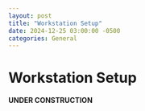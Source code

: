 ```yaml
---
layout: post
title: "Workstation Setup"
date: 2024-12-25 03:00:00 -0500
categories: General
---
```


# Workstation Setup

**UNDER CONSTRUCTION**
